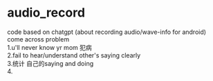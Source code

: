 # audio_record
code based on chatgpt (about recording  audio/wave-info for android) <br>
come across problem<br>
  1.u'll never know yr mom 犯病<br>
  2.fail to hear/understand other's saying clearly<br>
  3.统计 自己的saying and doing<br>
  4.<br>
